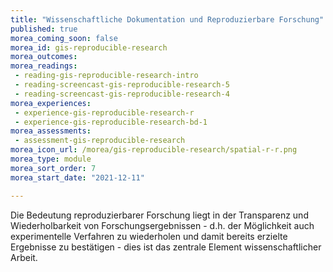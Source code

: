 ```yaml
---
title: "Wissenschaftliche Dokumentation und Reproduzierbare Forschung"
published: true
morea_coming_soon: false
morea_id: gis-reproducible-research
morea_outcomes:
morea_readings:
 - reading-gis-reproducible-research-intro
 - reading-screencast-gis-reproducible-research-5
 - reading-screencast-gis-reproducible-research-4
morea_experiences:
 - experience-gis-reproducible-research-r
 - experience-gis-reproducible-research-bd-1
morea_assessments:
 - assessment-gis-reproducible-research
morea_icon_url: /morea/gis-reproducible-research/spatial-r-r.png
morea_type: module
morea_sort_order: 7
morea_start_date: "2021-12-11"

---
```

Die Bedeutung reproduzierbarer Forschung liegt in der Transparenz und Wiederholbarkeit von Forschungsergebnissen - d.h. der Möglichkeit auch experimentelle Verfahren zu wiederholen und damit bereits erzielte Ergebnisse zu bestätigen - dies ist das zentrale Element wissenschaftlicher Arbeit.